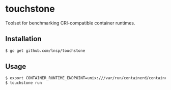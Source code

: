 # touchstone

Toolset for benchmarking CRI-compatible container runtimes.

## Installation
```bash
$ go get github.com/lnsp/touchstone
```

## Usage
```bash
$ export CONTAINER_RUNTIME_ENDPOINT=unix:///var/run/containerd/containerd.sock
$ touchstone run
```

